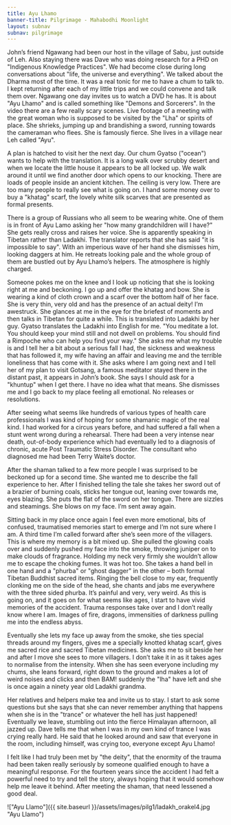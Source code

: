 ```yaml
---
title: Ayu Lhamo
banner-title: Pilgrimage - Mahabodhi Moonlight
layout: subnav
subnav: pilgrimage
---
```



John’s friend Ngawang had been our host in the village of Sabu, just
outside of Leh. Also staying there was Dave who was doing research
for a PHD on "Indigenous Knowledge Practices". We had become close
during long conversations about "life, the universe and everything".
We talked about the Dharma most of the time. It was a real tonic for
me to have a chum to talk to. I kept returning after each of my little trips
and we could convene and talk them over. Ngawang one day invites us to watch a
DVD he has. It is about "Ayu Lhamo" and is called something like "Demons and
Sorcerers". In the video there are a few really scary scenes. Live footage of a
meeting with the great woman who is supposed to be visited by the "Lha" or
spirits of place. She shrieks, jumping up and brandishing a sword, running
towards the cameraman who flees. She is famously fierce. She lives in a village
near Leh called "Ayu". 

A plan is hatched to visit her the next day. Our chum Gyatso ("ocean") wants to
help with the translation. It is a long walk over scrubby desert and when we
locate the little house it appears to be all locked up. We walk around it until
we find another door which opens to our knocking. There are loads of people
inside an ancient kitchen. The ceiling is very low. There are too many people
to really see what is going on. I hand some money over to buy a "khatag" scarf,
the lovely white silk scarves that are presented as formal presents. 

There is a group of Russians who all seem to be wearing white. One of them is
in front of Ayu Lamo asking her "how many grandchildren will I have?" She gets
really cross and raises her voice. She is apparently speaking in Tibetan rather
than Ladakhi. The translator reports that she has said "it is impossible to
say". With an imperious wave of her hand she dismisses him, looking daggers at
him. He retreats looking pale and the whole group of them are bustled out by
Ayu Lhamo’s helpers. The atmosphere is highly charged. 

Someone pokes me on the knee and I look up noticing that she is looking right
at me and beckoning. I go up and offer the khatag and bow. She is wearing a
kind of cloth crown and a scarf over the bottom half of her face. She is very
thin, very old and has the presence of an actual deity! I’m awestruck. She
glances at me in the eye for the briefest of moments and then talks in Tibetan
for quite a while. This is translated into Ladakhi by her guy. Gyatso
translates the Ladakhi into English for me. "You meditate a lot. You should
keep your mind still and not dwell on problems. You should find a Rimpoche who
can help you find your way." She asks me what my trouble is and I tell her a
bit about a serious fall I had, the sickness and weakness that has followed it,
my wife having an affair and leaving me and the terrible loneliness that has
come with it. She asks where I am going next and I tell her of my plan to visit
Gotsang, a famous meditator stayed there in the distant past, it appears in
John’s book. She says I should ask for a "khuntup" when I get there. I have no
idea what that means. She dismisses me and I go back to my place feeling all
emotional. No releases or resolutions.

After seeing what seems like hundreds of various types of health care
professionals I was kind of hoping for some shamanic magic of the real kind. I
had worked for a circus years before, and had suffered a fall when a stunt went
wrong during a rehearsal. There had been a very intense near death, out-of-body
experience which had eventually led to a diagnosis of chronic, acute Post
Traumatic Stress Disorder. The consultant who diagnosed me had been Terry
Waite’s doctor. 

After the shaman talked to a few more people I was surprised to be beckoned up
for a second time. She wanted me to describe the fall experience to her. After
I finished telling the tale she takes her sword out of a brazier of burning
coals, sticks her tongue out, leaning over towards me, eyes blazing. She puts
the flat of the sword on her tongue. There are sizzles and steamings. She blows
on my face. I’m sent away again. 

Sitting back in my place once again I feel even more emotional, bits of
confused, traumatised memories start to emerge and I’m not sure where I am. A
third time I’m called forward after she’s seen more of the villagers. This is
where my memory is a bit mixed up. She pulled the glowing coals over and
suddenly pushed my face into the smoke, throwing juniper on to make clouds of
fragrance. Holding my neck very firmly she wouldn’t allow me to escape the
choking fumes. It was hot too. She takes a hand bell in one hand and a "phurba"
or "ghost dagger" in the other – both formal Tibetan Buddhist sacred items.
Ringing the bell close to my ear, frequently clonking me on the side of the
head, she chants and jabs me everywhere with the three sided phurba. It’s
painful and very, very weird. As this is going on, and it goes on for what
seems like ages, I start to have vivid memories of the accident. Trauma
responses take over and I don’t really know where I am. Images of fire,
dragons, immensities of darkness pulling me into the endless abyss.

Eventually she lets my face up away from the smoke, she ties special threads
around my fingers, gives me a specially knotted khatag scarf, gives me sacred
rice and sacred Tibetan medicines. She asks me to sit beside her and after I
move she sees to more villagers. I don’t take it in as it takes ages to
normalise from the intensity. When she has seen everyone including my chums,
she leans forward, right down to the ground and makes a lot of weird noises and
clicks and then BAM! suddenly the "lha" have left and she is once again a
ninety year old Ladakhi grandma. 

Her relatives and helpers make tea and invite us to stay. I start to ask some
questions but she says that she can never remember anything that happens when
she is in the "trance" or whatever the hell has just happened! Eventually we
leave, stumbling out into the fierce Himalayan afternoon, all jazzed up. Dave
tells me that when I was in my own kind of trance I was crying really hard. He
said that he looked around and saw that everyone in the room, including
himself, was crying too, everyone except Ayu Lhamo! 

I felt like I had truly been met by "the deity", that the enormity of the
trauma had been taken really seriously by someone qualified enough to have a
meaningful response. For the fourteen years since the accident I had felt a
powerful need to try and tell the story, always hoping that it would somehow
help me leave it behind. After meeting the shaman, that need lessened a good
deal.

!["Ayu Llamo"]({{ site.baseurl }}/assets/images/pilg1/ladakh_orakel4.jpg "Ayu Llamo")
